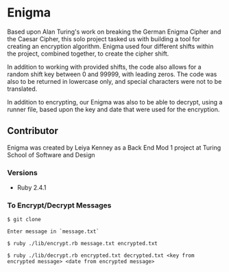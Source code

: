 # Enigma

Based upon Alan Turing's work on breaking the German Enigma Cipher and the Caesar Cipher, this solo project tasked us with building a tool for creating an encryption algorithm. Enigma used four different shifts within the project, combined together, to create the cipher shift. 

In addition to working with provided shifts, the code also allows for a random shift key between 0 and 99999, with leading zeros. The code was also to be returned in lowercase only, and special characters were not to be translated. 

In addition to encrypting, our Enigma was also to be able to decrypt, using a runner file, based upon the key and date that were used for the encryption. 

## Contributor
Enigma was created by Leiya Kenney as a Back End Mod 1 project at Turing School of Software and Design


### Versions
* Ruby 2.4.1

### To Encrypt/Decrypt Messages

```
$ git clone
```

```
Enter message in `message.txt`
```

```
$ ruby ./lib/encrypt.rb message.txt encrypted.txt
```

```
$ ruby ./lib/decrypt.rb encrypted.txt decrypted.txt <key from encrypted message> <date from encrypted message>
```
